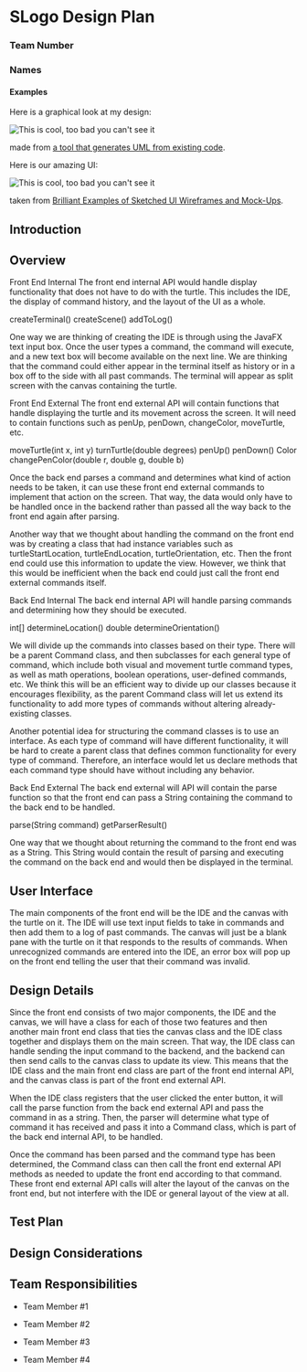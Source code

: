# SLogo Design Plan
### Team Number
### Names

#### Examples

Here is a graphical look at my design:

![This is cool, too bad you can't see it](online-shopping-uml-example.png "An initial UI")

made from [a tool that generates UML from existing code](http://staruml.io/).


Here is our amazing UI:

![This is cool, too bad you can't see it](29-sketched-ui-wireframe.jpg "An alternate design")

taken from [Brilliant Examples of Sketched UI Wireframes and Mock-Ups](https://onextrapixel.com/40-brilliant-examples-of-sketched-ui-wireframes-and-mock-ups/).


## Introduction


## Overview

Front End Internal
The front end internal API would handle display functionality that does not have to do with the turtle.
This includes the IDE, the display of command history, and the layout of the UI as a whole.

createTerminal()
createScene()
addToLog()

One way we are thinking of creating the IDE is through using the JavaFX text input box. Once the user
types a command, the command will execute, and a new text box will become available on the next line.
We are thinking that the command could either appear in the terminal itself as history or in a box off to
the side with all past commands. The terminal will appear as split screen with the canvas containing the turtle.

Front End External
The front end external API will contain functions that handle displaying the turtle and its movement
across the screen. It will need to contain functions such as penUp, penDown, changeColor, moveTurtle, etc.

moveTurtle(int x, int y)
turnTurtle(double degrees)
penUp()
penDown()
Color changePenColor(double r, double g, double b)

Once the back end parses a command and determines what kind of action needs to be taken, it can use these
front end external commands to implement that action on the screen. That way, the data would only have to
be handled once in the backend rather than passed all the way back to the front end again after parsing.

Another way that we thought about handling the command on the front end was by creating a class that had instance
variables such as turtleStartLocation, turtleEndLocation, turtleOrientation, etc. Then the front end could
use this information to update the view. However, we think that this would be inefficient when the back end
could just call the front end external commands itself.

Back End Internal
The back end internal API will handle parsing commands and determining how they should be executed.

int[] determineLocation()
double determineOrientation()

We will divide up the commands into classes based on their type. There will be a parent Command class,
and then subclasses for each general type of command, which include both
visual and movement turtle command types, as well as math operations, boolean operations, user-defined
commands, etc. We think this will be an efficient way to divide up our classes because it encourages
flexibility, as the parent Command class will let us extend its functionality to add more types of commands
without altering already-existing classes.

Another potential idea for structuring the command classes is to use an interface. As each type of command
will have different functionality, it will be hard to create a parent class that defines common functionality
for every type of command. Therefore, an interface would let us declare methods that each command type
should have without including any behavior.

Back End External
The back end external will API will contain the parse function so that the front end can pass a String
containing the command to the back end to be handled.

parse(String command)
getParserResult()

One way that we thought about returning the command to the front end was as a String. This String would
contain the result of parsing and executing the command on the back end and would then be displayed in the
terminal.

## User Interface

The main components of the front end will be the IDE and the canvas with the turtle on it. The IDE will
use text input fields to take in commands and then add them to a log of past commands. The canvas will just
be a blank pane with the turtle on it that responds to the results of commands. When unrecognized commands
are entered into the IDE, an error box will pop up on the front end telling the user that their command was
invalid.

## Design Details

Since the front end consists of two major components, the IDE and the canvas, we will have a class for each 
of those two features and then another main front end class that ties the canvas class and the IDE class together
and displays them on the main screen. That way, the IDE class can handle sending the input command to the backend,
and the backend can then send calls to the canvas class to update its view. This means that the IDE class and
the main front end class are part of the front end internal API, and the canvas class is part of the front end
external API.

When the IDE class registers that the user clicked the enter button, it will call the parse function from the
back end external API and pass the command in as a string. Then, the parser will determine what type of command
it has received and pass it into a Command class, which is part of the back end internal API, to be handled.

Once the command has been parsed and the command type has been determined, the Command class can then call the front
end external API methods as needed to update the front end according to that command. These front end external
API calls will alter the layout of the canvas on the front end, but not interfere with the IDE or general layout
of the view at all.

## Test Plan


## Design Considerations


## Team Responsibilities

* Team Member #1

* Team Member #2

* Team Member #3

* Team Member #4